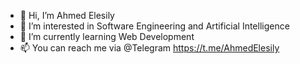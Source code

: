 - 👋 Hi, I’m Ahmed Elesily
- 👀 I’m interested in Software Engineering and Artificial Intelligence
- 🌱 I’m currently learning Web Development
- 📫 You can reach me via @Telegram https://t.me/AhmedElesily
